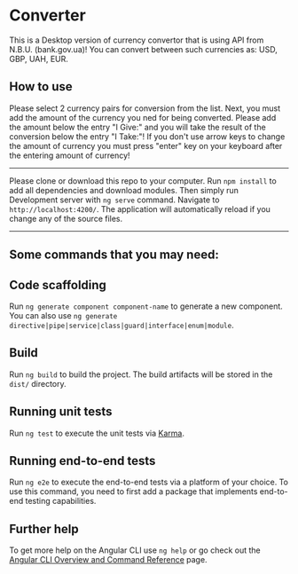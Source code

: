 # Converter
This is a Desktop version of currency convertor that is using API from N.B.U. (bank.gov.ua)!
You can convert between such currencies as: USD, GBP, UAH, EUR.

## How to use
Please select 2 currency pairs for conversion from the list. Next, you must add the amount of the currency you ned for being converted.
Please add the amount below the entry "I Give:" and you will take the result of the conversion below the entry "I Take:"!
If you don't use arrow keys to change the amount of currency you must press "enter" key on your keyboard after the entering amount of currency!
***
Please clone or download this repo to your computer.
Run `npm install` to add all dependencies and download modules.
Then simply run Development server with `ng serve` command. Navigate to `http://localhost:4200/`. The application will automatically reload if you change any of the source files.
***
## Some commands that you may need:
## Code scaffolding

Run `ng generate component component-name` to generate a new component. You can also use `ng generate directive|pipe|service|class|guard|interface|enum|module`.

## Build

Run `ng build` to build the project. The build artifacts will be stored in the `dist/` directory.

## Running unit tests

Run `ng test` to execute the unit tests via [Karma](https://karma-runner.github.io).

## Running end-to-end tests

Run `ng e2e` to execute the end-to-end tests via a platform of your choice. To use this command, you need to first add a package that implements end-to-end testing capabilities.

## Further help

To get more help on the Angular CLI use `ng help` or go check out the [Angular CLI Overview and Command Reference](https://angular.io/cli) page.
